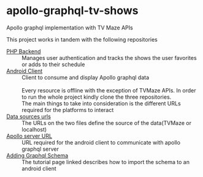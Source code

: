 # apollo-graphql-tv-shows
Apollo graphql implementation with TV Maze APIs


This project works in tandem with the following repositories
<dl>
	<dt><a href="https://github.com/edwinkapkei/tv-shows-php-implementation" target="_blank">PHP Backend</a></dt>
	<dd>Manages user authentication and tracks the shows the user favorites or adds to their schedule</dd>
	<dt><a href="https://github.com/edwinkapkei/apollo-grapqhl-android-tv-show-implementation" target="_blank">Android Client</a></dt>
	<dd>Client to consume and display Apollo graphql data</dd>
	</br>
	<dd>Every resource is offline with the exception of TVMaze APIs. In order to run the whole project kindly clone the three repositories.</dd>
    <dd>The main things to take into consideration is the different URLs required for the platforms to interact</dd>
    <dt><a href="https://github.com/edwinkapkei/apollo-graphql-tv-shows/tree/master/src/datasources">Data sources urls</a></dt>
    <dd>The URLs on the two files define the source of the data(TVMaze or localhost)</dd>
    <dt><a href="https://github.com/edwinkapkei/apollo-grapqhl-android-tv-show-implementation/blob/master/app/src/main/java/com/edwinkapkei/tvshows/Apollo.kt">Apollo server URL</a></dt>
    <dd>URL required for the android client to communicate with apollo graphql server</dd>
    <dt><a href="https://www.apollographql.com/docs/android/tutorial/02-add-the-graphql-schema/">Adding Graphql Schema</a></dt>
    <dd>The tutorial page linked describes how to import the schema to an android client</dd>
</dl><br>